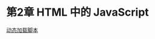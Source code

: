 # 第2章 HTML 中的 JavaScript

[动态加载脚本](%E7%AC%AC2%E7%AB%A0%20HTML%20%E4%B8%AD%E7%9A%84%20JavaScript%20e93e4ae419504863ae98cf1b5c043c21/%E5%8A%A8%E6%80%81%E5%8A%A0%E8%BD%BD%E8%84%9A%E6%9C%AC%208d8126b19e604d1aacce5404a056c18e.md)